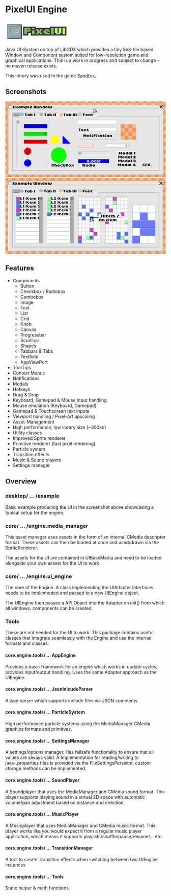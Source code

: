 # PixelUI Engine
![](logo.png)

Java UI-System on top of LibGDX which provides a tiny 8x8-tile based Window and Component system
suited for low-resolution game and graphical applications.
This is a work in progress and subject to change - no maven release exists.

This library was used in the game [Sandtrix](https://www.sandtrix.net).

## Screenshots
![](screenshot_1.png)
![](screenshot_2.png)

## Features
- Components
  - Button
  - Checkbox / Radiobox
  - Combobox
  - Image
  - Text
  - List
  - Grid
  - Knob
  - Canvas
  - Progressbar
  - Scrollbar
  - Shapes
  - Tabbars & Tabs
  - Textfield
  - AppViewPort
 - ToolTips
 - Context Menus
 - Notifications
 - Modals
 - Hotkeys
 - Drag & Drop
 - Keyboard, Gamepad & Mouse Input handling
 - Mouse emulation (Keyboard, Gamepad)
 - Gamepad & Touchscreen text inputs
 - Viewport handling / Pixel-Art upscaling
 - Asset-Management
 - High performance, low library size (~300kb)
 - Utility classes
  - Improved Sprite renderer
  - Primitive renderer (fast pixel rendering)
  - Particle system
  - Transition effects
  - Music & Sound players
  - Settings manager



## Overview
### desktop/ ... /example

Basic example producing the UI in the screenshot above showcasing a typical setup for the engine.

### core/ ... /engine.media_manager

This asset manager uses assets in the form of an internal CMedia descriptor format.
These assets can then be loaded at once and used/drawn via the SpriteRenderer.

The assets for the UI are contained in UIBaseMedia and need to be loaded alongside your own assets for the UI to work.

### core/ ... /engine.ui_engine

The core of the Engine. A class implementing the UIAdapter interfaces needs to be implemented and passed to a new UIEngine object. 

The UIEngine then passes a API Object into the Adapter on init() from which all windows, components can be created.

### Tools

These are not needed for the UI to work.
This package contains useful classes that integrate seamlessly with the Engine and use the internal formats and classes.

#### core.engine.tools/ ... AppEngine

Provides a basic framework for an engine which works in update cycles, provides input/output handling.
Uses the same Adapter approach as the UIEngine.

#### core.engine.tools/ ... JsonInlcudeParser

A json parser which supports include files via JSON comments.

#### core.engine.tools/ ... ParticleSystem

High performance particle systems using the MediaManager CMedia graphics formats and primitves.

#### core.engine.tools/ ... SettingsManager

A settings/options manager. Has failsafe functionality to ensure that all values are always valid.
A Implementation for reading/writing to java-.properties files is provided via the FileSettingsPersistor, custom storage methods can be implemented.

#### core.engine.tools/ ... SoundPlayer

A Soundplayer that uses the MediaManager and CMedia sound format.
This player supports playing sound in a virtual 2D space with automatic volume/pan adjustment based on distance and direction.

#### core.engine.tools/ ... MusicPlayer

A Musicplayer that uses MediaManager and CMedia music format.
This player works like you would expect it from a regular music player application, which means it supports playlists/shuffle/pause/resume/... etc.

#### core.engine.tools/ ... TransitionManager

A tool to create Transition effects when switching between two UIEngine instances

#### core.engine.tools/ ... Tools

Static helper & math functions.
